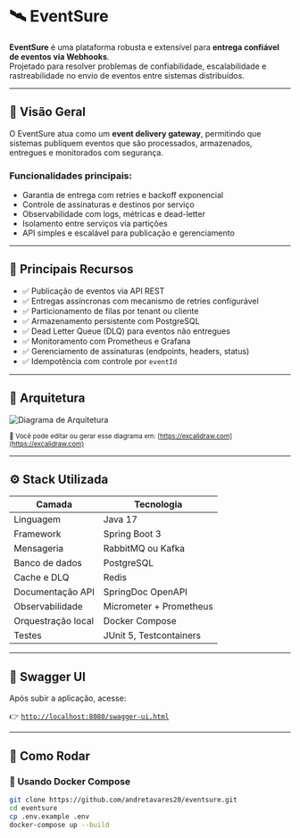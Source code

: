 # 🛰️ EventSure

**EventSure** é uma plataforma robusta e extensível para **entrega confiável de eventos via Webhooks**.  
Projetado para resolver problemas de confiabilidade, escalabilidade e rastreabilidade no envio de eventos entre sistemas distribuídos.

---

## 🚀 Visão Geral

O EventSure atua como um **event delivery gateway**, permitindo que sistemas publiquem eventos que são processados, armazenados, entregues e monitorados com segurança.

### Funcionalidades principais:
- Garantia de entrega com retries e backoff exponencial
- Controle de assinaturas e destinos por serviço
- Observabilidade com logs, métricas e dead-letter
- Isolamento entre serviços via partições
- API simples e escalável para publicação e gerenciamento

---

## 🧩 Principais Recursos

- ✅ Publicação de eventos via API REST
- ✅ Entregas assíncronas com mecanismo de retries configurável
- ✅ Particionamento de filas por tenant ou cliente
- ✅ Armazenamento persistente com PostgreSQL
- ✅ Dead Letter Queue (DLQ) para eventos não entregues
- ✅ Monitoramento com Prometheus e Grafana
- ✅ Gerenciamento de assinaturas (endpoints, headers, status)
- ✅ Idempotência com controle por `eventId`

---

## 🧱 Arquitetura

![Diagrama de Arquitetura](docs/diagrama-arquitetura-eventsure.png)

<sub>📌 Você pode editar ou gerar esse diagrama em: [https://excalidraw.com](https://excalidraw.com)</sub>

---

## ⚙️ Stack Utilizada

| Camada             | Tecnologia                |
|--------------------|---------------------------|
| Linguagem          | Java 17                   |
| Framework          | Spring Boot 3             |
| Mensageria         | RabbitMQ ou Kafka         |
| Banco de dados     | PostgreSQL                |
| Cache e DLQ        | Redis                     |
| Documentação API   | SpringDoc OpenAPI         |
| Observabilidade    | Micrometer + Prometheus   |
| Orquestração local | Docker Compose            |
| Testes             | JUnit 5, Testcontainers   |

---

## 🔎 Swagger UI

Após subir a aplicação, acesse:

👉 [`http://localhost:8080/swagger-ui.html`](http://localhost:8080/swagger-ui.html)

---

## 🧪 Como Rodar

### 🔹 Usando Docker Compose

```bash
git clone https://github.com/andretavares20/eventsure.git
cd eventsure
cp .env.example .env
docker-compose up --build
